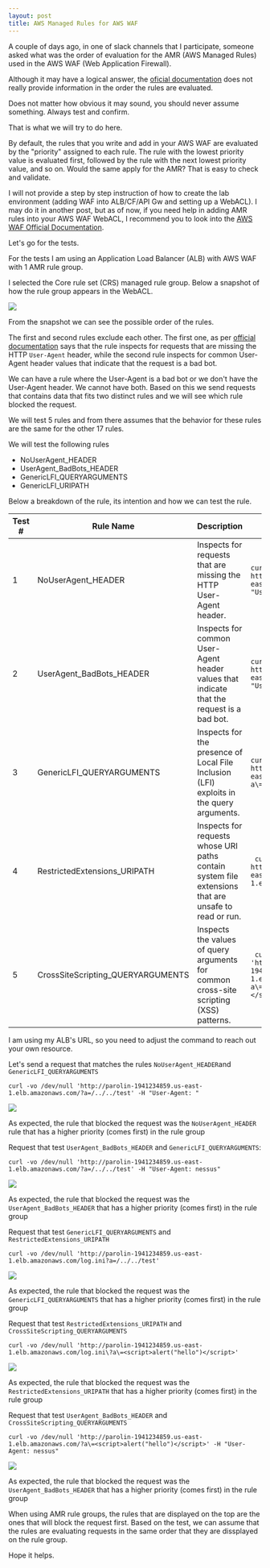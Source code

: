 ```yaml
---
layout: post
title: AWS Managed Rules for AWS WAF
---
```


A couple of days ago, in one of slack channels that I participate, someone asked what was the order of evaluation for the AMR (AWS Managed Rules) used in the AWS WAF (Web Application Firewall).

Although it may have a logical answer, the [oficial documentation](https://docs.aws.amazon.com/waf/latest/developerguide/aws-managed-rule-groups.html) does not really provide information in the order the rules are evaluated. 

Does not matter how obvious it may sound, you should never assume something. Always test and confirm.

That is what we will try to do here.

By default, the rules that you write and add in your AWS WAF are evaluated by the "priority" assigned to each rule. The rule with the lowest priority value is evaluated first, followed by the rule with the next lowest priority value, and so on. Would the same apply for the AMR? That is easy to check and validate.

I will not provide a step by step instruction of how to create the lab environment (adding WAF into ALB/CF/API Gw and setting up a WebACL). I may do it in another post, but as of now, if you need help in adding AMR rules into your AWS WAF WebACL, I recommend you to look into the [AWS WAF Official Documentation](https://docs.aws.amazon.com/waf/latest/developerguide/getting-started.html).

Let's go for the tests.

For the tests I am using an Application Load Balancer (ALB) with AWS WAF with 1 AMR rule group.

I selected the Core rule set (CRS) managed rule group. Below a snapshot of how the rule group appears in the WebACL. 

![](../images/AWS-Managed-Rules-for-WAF/AMR-CRS-rulegroup.png)

From the snapshot we can see the possible order of the rules. 

The first and second rules exclude each other. The first one, as per [official documentation](https://docs.aws.amazon.com/waf/latest/developerguide/aws-managed-rule-groups-baseline.html#aws-managed-rule-groups-baseline-crs) says that the rule inspects for requests that are missing the HTTP `User-Agent` header, while the second rule inspects for common User-Agent header values that indicate that the request is a bad bot.

We can have a rule where the User-Agent is a bad bot or we don't have the User-Agent header. We cannot have both. Based on this we send requests that contains data that fits two distinct rules and we will see which rule blocked the request.

We will test 5 rules and from there assumes that the behavior for these rules are the same for the other 17 rules.

We will test the following rules
* NoUserAgent_HEADER
* UserAgent_BadBots_HEADER
* GenericLFI_QUERYARGUMENTS
* GenericLFI_URIPATH

Below a breakdown of the rule, its intention and how we can test the rule.

|Test #|Rule Name|Description|Payload to test the rule|
|---|---|---|---|
|1|NoUserAgent_HEADER|Inspects for requests that are missing the HTTP User-Agent header.| `curl -vo /dev/null http://parolin-1941234859.us-east-1.elb.amazonaws.com/ -H "User-Agent: "`|
|2|UserAgent_BadBots_HEADER|Inspects for common User-Agent header values that indicate that the request is a bad bot.|`curl -vo /dev/null http://parolin-1941234859.us-east-1.elb.amazonaws.com/ -H "User-Agent: nessus"`|
|3|GenericLFI_QUERYARGUMENTS|Inspects for the presence of Local File Inclusion (LFI) exploits in the query arguments.|`curl -vo /dev/null http://parolin-1941234859.us-east-1.elb.amazonaws.com/\?a\=../../../`|
|4|RestrictedExtensions_URIPATH|Inspects for requests whose URI paths contain system file extensions that are unsafe to read or run.|` curl -vo /dev/null http://parolin-1941234859.us-east-1.elb.amazonaws.com/log.ini`|
|5|CrossSiteScripting_QUERYARGUMENTS|Inspects the values of query arguments for common cross-site scripting (XSS) patterns.|` curl -vo /dev/null 'http://parolin-1941234859.us-east-1.elb.amazonaws.com/log.ini\?a\=<script>alert("hello")</script>'`|

I am using my ALB's URL, so you need to adjust the command to reach out your own resource. 

Let's send a request that matches the rules `NoUserAgent_HEADER`and `GenericLFI_QUERYARGUMENTS`

`curl -vo /dev/null 'http://parolin-1941234859.us-east-1.elb.amazonaws.com/?a=/../../test' -H "User-Agent: "`

![](../images/AWS-Managed-Rules-for-WAF/ruleNoUAxLFI.png)

As expected, the rule that blocked the request was the `NoUserAgent_HEADER` rule that has a higher priority (comes first) in the rule group

Request that test `UserAgent_BadBots_HEADER` and `GenericLFI_QUERYARGUMENTS`:

`curl -vo /dev/null 'http://parolin-1941234859.us-east-1.elb.amazonaws.com/?a=/../../test' -H "User-Agent: nessus"`

![](../images/AWS-Managed-Rules-for-WAF/ruleBadBotsxLFI.png)

As expected, the rule that blocked the request was the `UserAgent_BadBots_HEADER` that has a higher priority (comes first) in the rule group

Request that test `GenericLFI_QUERYARGUMENTS` and `RestrictedExtensions_URIPATH`

`curl -vo /dev/null 'http://parolin-1941234859.us-east-1.elb.amazonaws.com/log.ini?a=/../../test'`

![](../images/AWS-Managed-Rules-for-WAF/ruleLFIxRestrictedExtensions.png)

As expected, the rule that blocked the request was the `GenericLFI_QUERYARGUMENTS` that has a higher priority (comes first) in the rule group

Request that test `RestrictedExtensions_URIPATH` and `CrossSiteScripting_QUERYARGUMENTS`

`curl -vo /dev/null 'http://parolin-1941234859.us-east-1.elb.amazonaws.com/log.ini\?a\=<script>alert("hello")</script>'`

![](../images/AWS-Managed-Rules-for-WAF/ruleRestrictedExtensionxXSS.png)

As expected, the rule that blocked the request was the `RestrictedExtensions_URIPATH` that has a higher priority (comes first) in the rule group

Request that test `UserAgent_BadBots_HEADER` and `CrossSiteScripting_QUERYARGUMENTS`

`curl -vo /dev/null 'http://parolin-1941234859.us-east-1.elb.amazonaws.com/?a\=<script>alert("hello")</script>' -H "User-Agent: nessus"`

![](../images/AWS-Managed-Rules-for-WAF/ruleBadBotxXSS.png)

As expected, the rule that blocked the request was the `UserAgent_BadBots_HEADER` that has a higher priority (comes first) in the rule group

When using AMR rule groups, the rules that are displayed on the top are the ones that will block the request first. Based on the test, we can assume that the rules are evaluating requests in the same order that they are dissplayed on the rule group.


Hope it helps.
